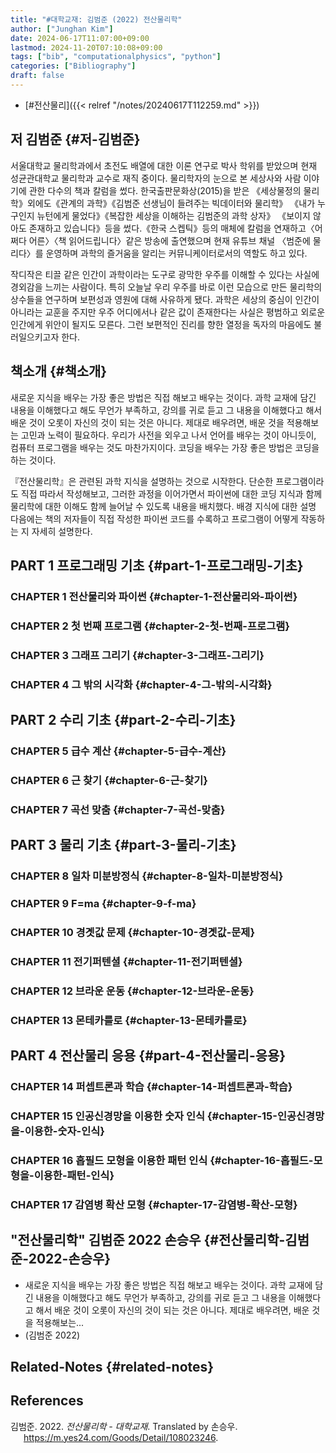 ```yaml
---
title: "#대학교재: 김범준 (2022) 전산물리학"
author: ["Junghan Kim"]
date: 2024-06-17T11:07:00+09:00
lastmod: 2024-11-20T07:10:08+09:00
tags: ["bib", "computationalphysics", "python"]
categories: ["Bibliography"]
draft: false
---
```


-   [#전산물리]({{< relref "/notes/20240617T112259.md" >}})


## 저 김범준 {#저-김범준}

서울대학교 물리학과에서 초전도 배열에 대한 이론 연구로 박사 학위를 받았으며 현재 성균관대학교 물리학과 교수로 재직 중이다. 물리학자의 눈으로 본 세상사와 사람 이야기에 관한 다수의 책과 칼럼을 썼다. 한국출판문화상(2015)을 받은 《세상물정의 물리학》외에도《관계의 과학》《김범준 선생님이 들려주는 빅데이터와 물리학》 《내가 누구인지 뉴턴에게 물었다》《복잡한 세상을 이해하는 김범준의 과학 상자》 《보이지 않아도 존재하고 있습니다》등을 썼다.《한국 스켑틱》등의 매체에 칼럼을 연재하고〈어쩌다 어른〉〈책 읽어드립니다〉같은 방송에 출연했으며 현재 유튜브 채널 〈범준에 물리다〉를 운영하며 과학의 즐거움을 알리는 커뮤니케이터로서의 역할도 하고 있다.

작디작은 티끌 같은 인간이 과학이라는 도구로 광막한 우주를 이해할 수 있다는 사실에 경외감을 느끼는 사람이다. 특히 오늘날 우리 우주를 바로 이런 모습으로 만든 물리학의 상수들을 연구하며 보편성과 영원에 대해 사유하게 됐다. 과학은 세상의 중심이 인간이 아니라는 교훈을 주지만 우주 어디에서나 같은 값이 존재한다는 사실은 평범하고 외로운 인간에게 위안이 될지도 모른다. 그런 보편적인 진리를 향한 열정을 독자의 마음에도 불러일으키고자 한다.


## 책소개 {#책소개}

새로운 지식을 배우는 가장 좋은 방법은 직접 해보고 배우는 것이다. 과학 교재에 담긴 내용을 이해했다고 해도 무언가 부족하고, 강의를 귀로 듣고 그 내용을 이해했다고 해서 배운 것이 오롯이 자신의 것이 되는 것은 아니다. 제대로 배우려면, 배운 것을 적용해보는 고민과 노력이 필요하다. 우리가 사전을 외우고 나서 언어를 배우는 것이 아니듯이, 컴퓨터 프로그램을 배우는 것도 마찬가지이다. 코딩을 배우는 가장 좋은 방법은 코딩을 하는 것이다.

『전산물리학』은 관련된 과학 지식을 설명하는 것으로 시작한다. 단순한 프로그램이라도 직접 따라서 작성해보고, 그러한 과정을 이어가면서 파이썬에 대한 코딩 지식과 함께 물리학에 대한 이해도 함께 늘어날 수 있도록 내용을 배치했다. 배경 지식에 대한 설명 다음에는 책의 저자들이 직접 작성한 파이썬 코드를 수록하고 프로그램이 어떻게 작동하는 지 자세히 설명한다.


## PART 1 프로그래밍 기초 {#part-1-프로그래밍-기초}


### CHAPTER 1 전산물리와 파이썬 {#chapter-1-전산물리와-파이썬}


### CHAPTER 2 첫 번째 프로그램 {#chapter-2-첫-번째-프로그램}


### CHAPTER 3 그래프 그리기 {#chapter-3-그래프-그리기}


### CHAPTER 4 그 밖의 시각화 {#chapter-4-그-밖의-시각화}


## PART 2 수리 기초 {#part-2-수리-기초}


### CHAPTER 5 급수 계산 {#chapter-5-급수-계산}


### CHAPTER 6 근 찾기 {#chapter-6-근-찾기}


### CHAPTER 7 곡선 맞춤 {#chapter-7-곡선-맞춤}


## PART 3 물리 기초 {#part-3-물리-기초}


### CHAPTER 8 일차 미분방정식 {#chapter-8-일차-미분방정식}


### CHAPTER 9 F=ma {#chapter-9-f-ma}


### CHAPTER 10 경곗값 문제 {#chapter-10-경곗값-문제}


### CHAPTER 11 전기퍼텐셜 {#chapter-11-전기퍼텐셜}


### CHAPTER 12 브라운 운동 {#chapter-12-브라운-운동}


### CHAPTER 13 몬테카를로 {#chapter-13-몬테카를로}


## PART 4 전산물리 응용 {#part-4-전산물리-응용}


### CHAPTER 14 퍼셉트론과 학습 {#chapter-14-퍼셉트론과-학습}


### CHAPTER 15 인공신경망을 이용한 숫자 인식 {#chapter-15-인공신경망을-이용한-숫자-인식}


### CHAPTER 16 홉필드 모형을 이용한 패턴 인식 {#chapter-16-홉필드-모형을-이용한-패턴-인식}


### CHAPTER 17 감염병 확산 모형 {#chapter-17-감염병-확산-모형}


## "전산물리학" 김범준 2022 손승우 {#전산물리학-김범준-2022-손승우}

-   새로운 지식을 배우는 가장 좋은 방법은 직접 해보고 배우는 것이다. 과학 교재에 담긴 내용을 이해했다고 해도 무언가 부족하고, 강의를 귀로 듣고 그 내용을 이해했다고 해서 배운 것이 오롯이 자신의 것이 되는 것은 아니다. 제대로 배우려면, 배운 것을 적용해보는...
-   (김범준 2022)


## Related-Notes {#related-notes}

## References

<style>.csl-entry{text-indent: -1.5em; margin-left: 1.5em;}</style><div class="csl-bib-body">
  <div class="csl-entry">김범준. 2022. <i>전산물리학 - 대학교재</i>. Translated by 손승우. <a href="https://m.yes24.com/Goods/Detail/108023246">https://m.yes24.com/Goods/Detail/108023246</a>.</div>
</div>
